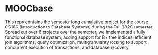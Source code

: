 # MOOCbase
This repo contains the semester long cumulative project for the course CS186 (Introduction to Database Systems) during the Fall 2020 semester. Spread out over 6 projects over the semester, we implemented a fully functional database system, adding support for B+ tree indices, efficient join algorithms, query optimization, multigranularity locking to support concurrent execution of transactions, and database recovery.

